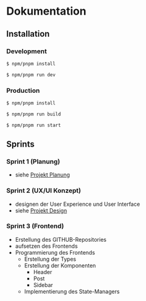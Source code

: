 # Dokumentation

## Installation

### Development

```bash
$ npm/pnpm install

$ npm/pnpm run dev
```

### Production

```bash
$ npm/pnpm install

$ npm/pnpm run build

$ npm/pnpm run start
```

## Sprints
### Sprint 1 **(Planung)**
- siehe [Projekt Planung](./Planung_Projekt_Sommersemester.pdf)
  
### Sprint 2 **(UX/UI Konzept)**
- designen der User Experience und User Interface
- siehe [Projekt Design](https://www.figma.com/file/UnrTOWjqfkQk0GAHZzi5MK/Untitled?node-id=0%3A1&t=XJKaocIF73KvNxVv-1)

### Sprint 3 **(Frontend)**
- Erstellung des GITHUB-Repositories
- aufsetzen des Frontends
- Programmierung des Frontends
  - Erstellung der Types
  - Erstellung der Komponenten
    - Header
    - Post
    - Sidebar
  - Implementierung des State-Managers

